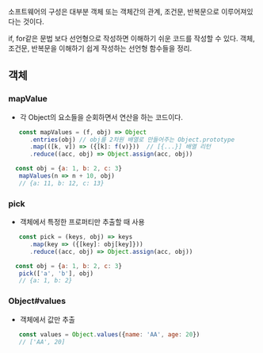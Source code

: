 소프트웨어의 구성은 대부분 객체 또는 객체간의 관계, 조건문, 반복문으로 이루어져있다는 것이다.

if, for같은 문법 보다 선언형으로 작성하면 이해하기 쉬운 코드를 작성할 수 있다.
객체, 조건문, 반복문을 이해하기 쉽게 작성하는 선언형 함수들을 정리.

## 객체

### mapValue
- 각 Object의 요소들을 순회하면서 연산을 하는 코드이다.
```js
   const mapValues = (f, obj) => Object
      .entries(obj) // obj를 2차원 배열로 만들어주는 Object.prototype
      .map(([k, v]) => ({[k]: f(v)}))  // [{...}] 배열 리턴
      .reduce((acc, obj) => Object.assign(acc, obj))

  const obj = {a: 1, b: 2, c: 3}
   mapValues(n => n + 10, obj)
   // {a: 11, b: 12, c: 13}

```

### pick
- 객체에서 특정한 프로퍼티만 추출할 때 사용
```js
   const pick = (keys, obj) => keys
      .map(key => ({[key]: obj[key]}))
      .reduce((acc, obj) => Object.assign(acc, obj))

  const obj = {a: 1, b: 2, c: 3}
   pick(['a', 'b'], obj)
   // {a: 1, b: 2}
```

### Object#values
- 객체에서 값만 추출
```js
   const values = Object.values({name: 'AA', age: 20})
   // ['AA', 20]
```

